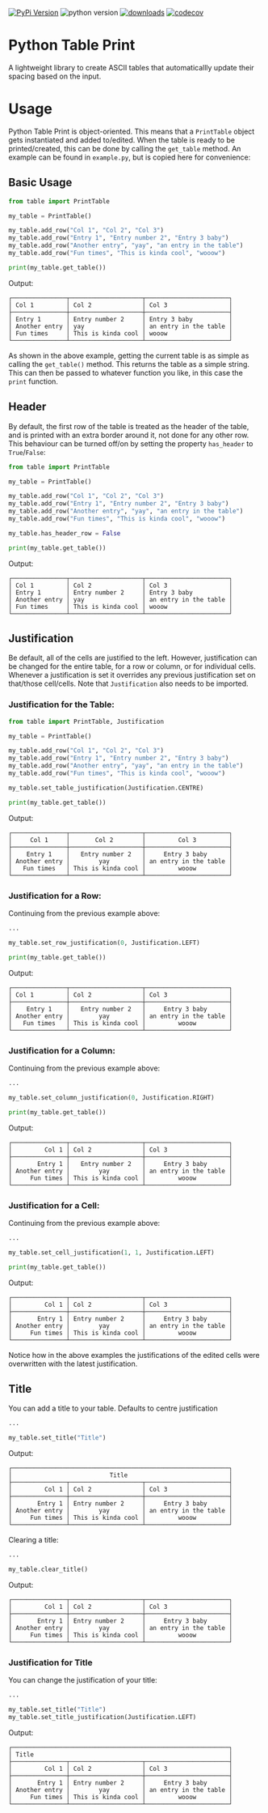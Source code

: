[![PyPi Version](https://img.shields.io/badge/dynamic/toml?url=https%3A%2F%2Fraw.githubusercontent.com%2FZandwhich%2FPython-Table-Print%2Fmaster%2Fpyproject.toml&query=project.version&label=version&color=bright%20green&logo=pypi
)](https://pypi.org/project/python-table-print/)
![python version](https://img.shields.io/pypi/pyversions/python-table-print?logo=python)
[![downloads](https://img.shields.io/pypi/dm/python-table-print?logo=pypi)](https://pypi.org/project/python-table-print/)
[![codecov](https://img.shields.io/codecov/c/github/Zandwhich/Python-Table-Print?logo=codecov)](https://app.codecov.io/github/Zandwhich/Python-Table-Print)

# Python Table Print
A lightweight library to create ASCII tables that automaticallly update their spacing based on the input.

# Usage

Python Table Print is object-oriented. This means that a `PrintTable` object gets instantiated and added to/edited. When the table is ready to be printed/created, this can be done by calling the `get_table` method. An example can be found in `example.py`, but is copied here for convenience:

## Basic Usage

```python
from table import PrintTable

my_table = PrintTable()

my_table.add_row("Col 1", "Col 2", "Col 3")
my_table.add_row("Entry 1", "Entry number 2", "Entry 3 baby")
my_table.add_row("Another entry", "yay", "an entry in the table")
my_table.add_row("Fun times", "This is kinda cool", "wooow")

print(my_table.get_table())
```

Output:
```
┌───────────────┬────────────────────┬───────────────────────┐
│ Col 1         │ Col 2              │ Col 3                 │
├───────────────┼────────────────────┼───────────────────────┤
│ Entry 1       │ Entry number 2     │ Entry 3 baby          │
│ Another entry │ yay                │ an entry in the table │
│ Fun times     │ This is kinda cool │ wooow                 │
└───────────────┴────────────────────┴───────────────────────┘
```

As shown in the above example, getting the current table is as simple as calling the `get_table()` method. This returns the table as a simple string. This can then be passed to whatever function you like, in this case the `print` function.

## Header

By default, the first row of the table is treated as the header of the table, and is printed with an extra border around it, not done for any other row. This behaviour can be turned off/on by setting the property `has_header` to `True`/`False`:

```python
from table import PrintTable

my_table = PrintTable()

my_table.add_row("Col 1", "Col 2", "Col 3")
my_table.add_row("Entry 1", "Entry number 2", "Entry 3 baby")
my_table.add_row("Another entry", "yay", "an entry in the table")
my_table.add_row("Fun times", "This is kinda cool", "wooow")

my_table.has_header_row = False

print(my_table.get_table())
```

Output:
```
┌───────────────┬────────────────────┬───────────────────────┐
│ Col 1         │ Col 2              │ Col 3                 │
│ Entry 1       │ Entry number 2     │ Entry 3 baby          │
│ Another entry │ yay                │ an entry in the table │
│ Fun times     │ This is kinda cool │ wooow                 │
└───────────────┴────────────────────┴───────────────────────┘
```

## Justification

Be default, all of the cells are justified to the left. However, justification can be changed for the entire table, for a row or column, or for individual cells. Whenever a justification is set it overrides any previous justification set on that/those cell/cells. Note that `Justification` also needs to be imported.

### Justification for the Table:

```python
from table import PrintTable, Justification

my_table = PrintTable()

my_table.add_row("Col 1", "Col 2", "Col 3")
my_table.add_row("Entry 1", "Entry number 2", "Entry 3 baby")
my_table.add_row("Another entry", "yay", "an entry in the table")
my_table.add_row("Fun times", "This is kinda cool", "wooow")

my_table.set_table_justification(Justification.CENTRE)

print(my_table.get_table())
```

Output:
```
┌───────────────┬────────────────────┬───────────────────────┐
│     Col 1     │       Col 2        │         Col 3         │
├───────────────┼────────────────────┼───────────────────────┤
│    Entry 1    │   Entry number 2   │     Entry 3 baby      │
│ Another entry │        yay         │ an entry in the table │
│   Fun times   │ This is kinda cool │         wooow         │
└───────────────┴────────────────────┴───────────────────────┘
```

### Justification for a Row:

Continuing from the previous example above:
```python
...

my_table.set_row_justification(0, Justification.LEFT)

print(my_table.get_table())
```

Output:
```
┌───────────────┬────────────────────┬───────────────────────┐
│ Col 1         │ Col 2              │ Col 3                 │
├───────────────┼────────────────────┼───────────────────────┤
│    Entry 1    │   Entry number 2   │     Entry 3 baby      │
│ Another entry │        yay         │ an entry in the table │
│   Fun times   │ This is kinda cool │         wooow         │
└───────────────┴────────────────────┴───────────────────────┘
```

### Justification for a Column:

Continuing from the previous example above:
```python
...

my_table.set_column_justification(0, Justification.RIGHT)

print(my_table.get_table())
```

Output:
```
┌───────────────┬────────────────────┬───────────────────────┐
│         Col 1 │ Col 2              │ Col 3                 │
├───────────────┼────────────────────┼───────────────────────┤
│       Entry 1 │   Entry number 2   │     Entry 3 baby      │
│ Another entry │        yay         │ an entry in the table │
│     Fun times │ This is kinda cool │         wooow         │
└───────────────┴────────────────────┴───────────────────────┘
```

### Justification for a Cell:

Continuing from the previous example above:
```python
...

my_table.set_cell_justification(1, 1, Justification.LEFT)

print(my_table.get_table())
```

Output:
```
┌───────────────┬────────────────────┬───────────────────────┐
│         Col 1 │ Col 2              │ Col 3                 │
├───────────────┼────────────────────┼───────────────────────┤
│       Entry 1 │ Entry number 2     │     Entry 3 baby      │
│ Another entry │        yay         │ an entry in the table │
│     Fun times │ This is kinda cool │         wooow         │
└───────────────┴────────────────────┴───────────────────────┘
```

Notice how in the above examples the justifications of the edited cells were overwritten with the latest justification.

## Title

You can add a title to your table. Defaults to centre justification

```python
...

my_table.set_title("Title")
```

Output:
```
┌────────────────────────────────────────────────────────────┐
│                           Title                            │
├───────────────┬────────────────────┬───────────────────────┤
│         Col 1 │ Col 2              │ Col 3                 │
├───────────────┼────────────────────┼───────────────────────┤
│       Entry 1 │ Entry number 2     │     Entry 3 baby      │
│ Another entry │        yay         │ an entry in the table │
│     Fun times │ This is kinda cool │         wooow         │
└───────────────┴────────────────────┴───────────────────────┘
```

Clearing a title:

```python
...

my_table.clear_title()
```

Output:
```
┌───────────────┬────────────────────┬───────────────────────┐
│         Col 1 │ Col 2              │ Col 3                 │
├───────────────┼────────────────────┼───────────────────────┤
│       Entry 1 │ Entry number 2     │     Entry 3 baby      │
│ Another entry │        yay         │ an entry in the table │
│     Fun times │ This is kinda cool │         wooow         │
└───────────────┴────────────────────┴───────────────────────┘
```

### Justification for Title

You can change the justification of your title:

```python
...

my_table.set_title("Title")
my_table.set_title_justification(Justification.LEFT)
```

Output:
```
┌────────────────────────────────────────────────────────────┐
│ Title                                                      │
├───────────────┬────────────────────┬───────────────────────┤
│         Col 1 │ Col 2              │ Col 3                 │
├───────────────┼────────────────────┼───────────────────────┤
│       Entry 1 │ Entry number 2     │     Entry 3 baby      │
│ Another entry │        yay         │ an entry in the table │
│     Fun times │ This is kinda cool │         wooow         │
└───────────────┴────────────────────┴───────────────────────┘
```